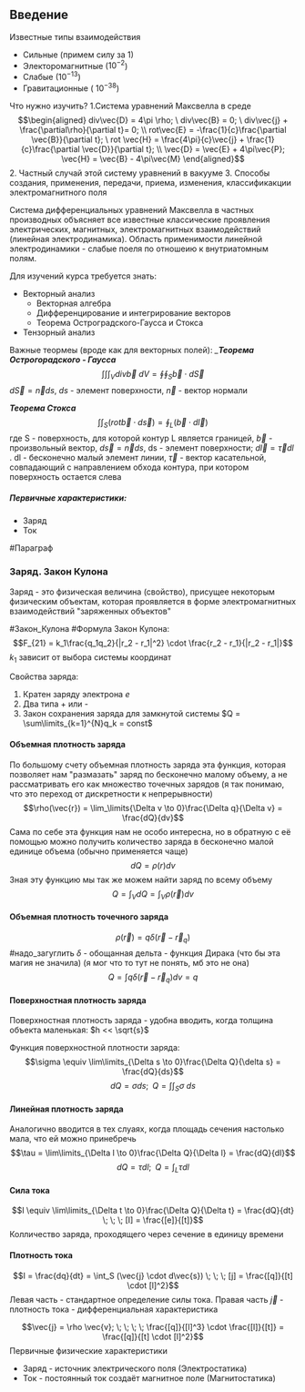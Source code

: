 ## Введение
Известные типы взаимодействия
* Сильные (примем силу за 1)
* Электоромагнитные ($10^{-2}$)
* Слабые ($10^{-13}$)
* Гравитационные ( $10^{-38}$)

Что нужно изучить?
1.Система уравнений Максвелла в среде
$$\begin{aligned}
div\vec{D} = 4\pi \rho; \ div\vec{B} = 0; \ div\vec{j} + \frac{\partial\rho}{\partial t}= 0; \\
rot\vec{E} = -\frac{1}{c}\frac{\partial \vec{B}}{\partial t}; \ rot \vec{H} = \frac{4\pi}{c}\vec{j} + \frac{1}{c}\frac{\partial \vec{D}}{\partial t}; \\
\vec{D} = \vec{E} + 4\pi\vec{P}; \vec{H} = \vec{B} - 4\pi\vec{M}
\end{aligned}$$
2. Частный случай этой систему уравнений в вакууме
3. Способы создания, применения, передачи, приема, изменения, классификакции электромагнитного поля

Система дифференциальных уравнений Максвелла в частных производных объясняет все известные классические проявления электрических, магнитных, электромагнитных взаимодействий (линейная электродинамика). Область применимости линейной электродинамики - слабые поеля по отношеию к внутриатомным полям.

Для изучений курса требуется знать:
* Векторный анализ
	- Векторная алгебра
	- Дифференцирование и интегрирование векторов
	- Теорема Остроградского-Гаусса и Стокса
* Тензорный анализ


Важные теормеы (вроде как для векторных полей):
*___Теорема Острогорадского - Гаусса__*
$$\int\int\int_V div\vec{b} \ dV = \oint\oint_S \vec{b} \cdot d\vec{S}$$
$d\vec{S} = \vec{n}ds$, $ds$ - элемент поверхности, $\vec{n}$ - вектор нормали

*__Теорема Стокса__*
$$\int\int_S (rot\vec{b} \cdot d\vec{s}) = \oint_L(\vec{b} \cdot d\vec{l})$$
где S - поверхность, для которой контур L является границей, $\vec{b}$ - произвольный вектор, $d\vec{s} = \vec{n}ds$, ds - элемент поверхности; $d\vec{l} = \vec{\tau}dl$ . dl - бесконечно малый элемент линии, $\vec{\tau}$ - вектор касательной, совпадающий с направлением обхода контура, при котором поверхность остается слева

##### Первичные характеристики:
* Заряд
* Ток

#Параграф
### Заряд. Закон Кулона
Заряд - это физическая величина (свойство), присущее некоторым физическим объектам, которая проявляется в форме электромагнитных взаимодействий "заряженных объектов"

#Закон_Кулона
#Формула
Закон Кулона:
$$F_{21} = k_1\frac{q_1q_2}{|r_2 - r_1|^2} \cdot \frac{r_2 - r_1}{|r_2 - r_1|}$$
$k_1$ зависит от выбора системы координат

Свойства заряда:
1. Кратен заряду электрона $e$ 
2. Два типа + или -
3. Закон сохранения заряда для замкнутой системы $Q = \sum\limits_{k=1}^{N}q_k = const$

#### Объемная плотность заряда
По большому счету объемная плотность заряда эта функция, которая позволяет нам "размазать" заряд по бесконечно малому объему, а не рассматривать его как множество точечных зарядов (я так понимаю, что это переход от дискретности к непрерывности)
$$\rho(\vec{r}) = \lim_\limits{\Delta v \to 0}\frac{\Delta q}{\Delta v} = \frac{dQ}{dv}$$ 
Сама по себе эта функция нам не особо интересна, но в обратную с её помощью можно получить количество заряда в бесконечно малой единице объема (обычно применяется чаще)
$$dQ = \rho(r)dv$$
Зная эту функцию мы так же можем найти заряд по всему объему 
$$Q = \int_V dQ = \int_V \rho(\vec{r})dv$$
#### Объемная плотность точечного заряда
$$\rho(\vec{r}) = q\delta(\vec{r}-\vec{r}_q)$$
#надо_загуглить
$\delta$ - обощанная дельта - функция Дирака (что бы эта магия не значила) (я мог что то тут не понять, мб это не она)
$$Q = \int q\delta(\vec{r} - \vec{r}_q)dv = q$$
#### Поверхностная плотность заряда
Поверхностная плотность заряда - удобна вводить, когда толщина объекта маленькая: $h << \sqrt{s}$

Функция поверхностной плотности заряда:
$$\sigma \equiv \lim\limits_{\Delta s \to 0}\frac{\Delta Q}{\delta s} = \frac{dQ}{ds}$$
$$dQ = \sigma ds; \; \; Q =\int\int_S\sigma \ ds$$

#### Линейная плотность заряда
Аналогично вводится в тех слуаях, когда площадь сечения настолько мала, что ей можно принебречь
$$\tau = \lim\limits_{\Delta l \to 0}\frac{\Delta Q}{\Delta l} = \frac{dQ}{dl}$$
$$dQ = \tau dl; \; \; Q = \int_L \tau dl$$

#### Сила тока

$$I \equiv \lim\limits_{\Delta t \to 0}\frac{\Delta Q}{\Delta t} = \frac{dQ}{dt} \; \; \; [I] = \frac{[e]}{[t]}$$
Колличество заряда, проходящего через сечение в единицу времени

#### Плотность тока
$$I = \frac{dq}{dt} = \int_S (\vec{j} \cdot d\vec{s}) \; \; \; [j] = \frac{[q]}{[t] \cdot [l]^2}$$ Левая часть - стандартное определение силы тока. Правая часть
$\vec{j}$ - плотность тока  - дифференциальная характеристика

$$\vec{j} = \rho \vec{v}; \; \; \; \; \frac{[q]}{[l]^3} \cdot \frac{[l]}{[t]} = \frac{[q]}{[t] \cdot [l]^2}$$
Первичные физические характеристики 
* Заряд - источник электрического поля (Электростатика)
* Ток - постоянный ток создаёт магнитное поле (Магнитостатика)